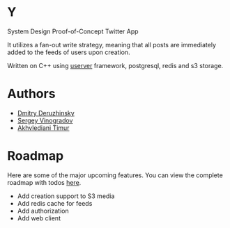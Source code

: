 # Y
System Design Proof-of-Concept Twitter App

It utilizes a fan-out write strategy, meaning that all posts are immediately added to the feeds of users upon creation. 

Written on C++ using [userver](https://userver.tech/) framework, postgresql, redis and s3 storage.

# Authors
* [Dmitry Deruzhinsky](https://github.com/terebellum) 
* [Sergey Vinogradov](https://github.com/St1lk3r)
* [Akhvlediani Timur](https://github.com/tiimuur)

# Roadmap
Here are some of the major upcoming features. You can view the complete roadmap with todos [here](https://github.com/orgs/internaries/projects/1). 

-  Add creation support to S3 media
-  Add redis cache for feeds
-  Add authorization
-  Add web client